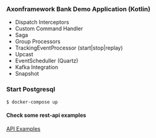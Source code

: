 ### Axonframework Bank Demo Application (Kotlin)
    
* Dispatch Interceptors
* Custom Command Handler
* Saga
* Group Processors
* TrackingEventProcessor (start|stop|replay)
* Upcast
* EventScheduller (Quartz)
* Kafka Integration
* Snapshot


### Start Postgresql
```$ docker-compose up```

#### Check some rest-api examples
[API Examples](axon-command/src/test/resources/accounts.http)

